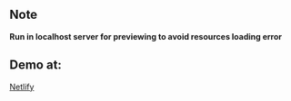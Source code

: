 ## Note

**Run in localhost server for previewing to avoid resources loading
error**

## Demo at:

[Netlify](https://txplan.netlify.app/)
